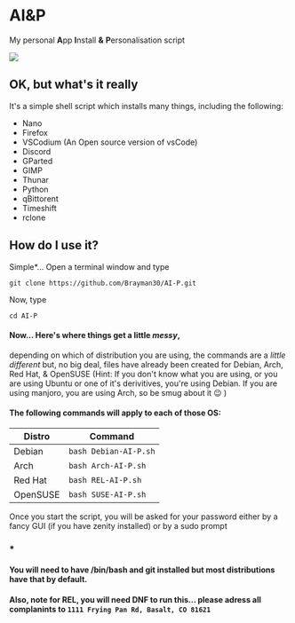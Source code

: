 
# AI&P
 My personal **A**pp **I**nstall **&** **P**ersonalisation script 

<a href="https://github.com/Brayman30/AI-P#how-do-i-use-it"><img src="https://i.ibb.co/5YYY9rT/button-instructions-to-use-this-script.png"></a>

## OK, but what's it really

It's a simple shell script which installs many things, including the following:

 - Nano
 - Firefox
 - VSCodium (An Open source version of vsCode)
 - Discord
 - GParted
 - GIMP
 - Thunar
 - Python
 - qBittorent
 - Timeshift
 - rclone
## How do I use it?
Simple*...
Open a terminal window and type 

    git clone https://github.com/Brayman30/AI-P.git

Now, type 

    cd AI-P

#### Now... Here's where things get a **little *messy***, 
depending on which of distribution you are using, the commands are a *little different* but, no big deal, files have already been created for Debian, Arch, Red Hat, & OpenSUSE (Hint: If you don't know what you are using, or you are using Ubuntu or one of it's derivitives, you're using Debian. If you are using manjoro, you are using Arch, so be smug about it 😉 )
#### The following commands will apply to each of those OS:
|Distro|Command|
|--|--|
|Debian|`bash Debian-AI-P.sh`|
|Arch|`bash Arch-AI-P.sh`|
|Red Hat|`bash REL-AI-P.sh`|
|OpenSUSE|`bash SUSE-AI-P.sh`|

Once you start the script, you will be asked for your password either by a fancy GUI (if you have zenity installed) or by a sudo prompt

### *
#### You will need to have /bin/bash and git installed but most distributions have that by default.

#### Also, note for REL, you will need DNF to run this... please adress all complanints to `1111 Frying Pan Rd, Basalt, CO 81621`
